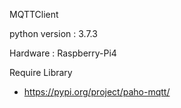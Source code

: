 MQTTClient

python version : 3.7.3

Hardware : Raspberry-Pi4

Require Library
- https://pypi.org/project/paho-mqtt/